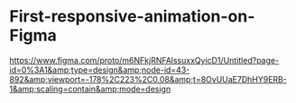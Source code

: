 # First-responsive-animation-on-Figma
https://www.figma.com/proto/m6NFkjRNFAlssuxxQyicD1/Untitled?page-id=0%3A1&amp;type=design&amp;node-id=43-892&amp;viewport=-178%2C223%2C0.08&amp;t=8OvUUaE7DhHY9ERB-1&amp;scaling=contain&amp;mode=design
